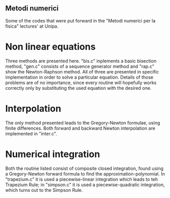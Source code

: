 ## Metodi numerici
Some of the codes that were put forward in the "Metodi numerici per la fisica" lectures' at Unipa.

# Non linear equations
Three methods are presented here. "bis.c" inplements a basic bisection method, "gen.c" consists of a sequence generator method and "rap.c" show the Newton-Raphson method. 
All of three are presented in specific implementation in order to solve a particular equation. Details of those problems are of no importance, since every routine will hopefully works correctly only by substituting the used equation with the desired one.

# Interpolation
The only method presented leads to the Gregory-Newton formulae, using finite differences. Both forward and backward Newton interpolation are implemented in "inter.c".

# Numerical integration
Both the routine listed consist of composite closed integration, found using a Gregory-Newton forward formula to find the approximation-polynomial. In "trapezium.c" it is used a piecewise-linear integration which leads to teh Trapezium Rule; in "simpson.c" it is used a piecewise-quadratic integration, which turns out to the Simpson Rule.

